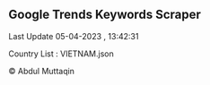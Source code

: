 

## Google Trends Keywords Scraper 
 
Last Update 05-04-2023 , 13:42:31

Country List :
VIETNAM.json



© Abdul Muttaqin 
